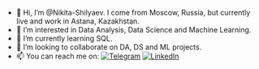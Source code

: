 - 👋 Hi, I’m @Nikita-Shilyaev. I come from Moscow, Russia, but currently live and work in Astana, Kazakhstan.
- 👀 I’m interested in Data Analysis, Data Science and Machine Learning.
- 🌱 I’m currently learning SQL.
- 💞️ I’m looking to collaborate on DA, DS and ML projects.
- 📫 You can reach me on:
[![Telegram](https://rb.gy/4pzwk)](https://t.me/n_shilyaev)
[![LinkedIn](https://rb.gy/84sb6)](https://www.linkedin.com/in/nikita-shilyaev/)


<!---
Nikita-Shilyaev/Nikita-Shilyaev is a ✨ special ✨ repository because its `README.md` (this file) appears on your GitHub profile.
You can click the Preview link to take a look at your changes.
--->
